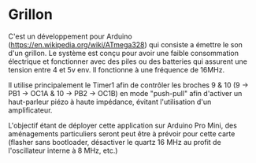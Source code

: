 # Grillon

C'est un développement pour Arduino (https://en.wikipedia.org/wiki/ATmega328) qui consiste a émettre le son d'un grillon.
Le système est conçu pour avoir une faible consommation électrique et fonctionner avec des piles ou des batteries qui assurent une tension entre 4 et 5v env. Il fonctionne à une fréquence de 16MHz.

Il utilise principalement le Timer1 afin de contrôler les broches 9 & 10 (9 -> PB1 -> OC1A & 10 -> PB2 -> OC1B) en mode "push-pull" afin d'activer un haut-parleur piézo à haute impédance, évitant l'utilisation d'un amplificateur.

L'objectif étant de déployer cette application sur Arduino Pro Mini, des aménagements particuliers seront peut être à prévoir pour cette carte (flasher sans bootloader, désactiver le quartz 16 MHz au profit de l'oscillateur interne à 8 MHz, etc.)


